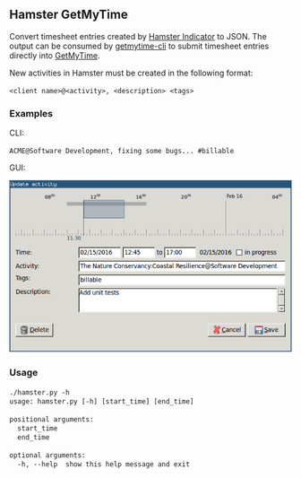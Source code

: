 ## Hamster GetMyTime

Convert timesheet entries created by [Hamster Indicator](https://apps.ubuntu.com/cat/applications/precise/hamster-indicator) to JSON.
The output can be consumed by [getmytime-cli](https://github.com/kdeloach/getmytime-cli) to submit timesheet
entries directly into [GetMyTime](http://www.getmytime.com).

New activities in Hamster must be created in the following format:

`<client name>@<activity>, <description> <tags>`

### Examples

CLI:

`ACME@Software Development, fixing some bugs... #billable`

GUI:

![](./preview.png)

### Usage

```
./hamster.py -h
usage: hamster.py [-h] [start_time] [end_time]

positional arguments:
  start_time
  end_time

optional arguments:
  -h, --help  show this help message and exit
```
